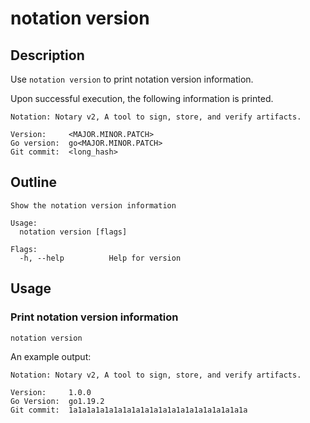 # notation version

## Description

Use `notation version` to print notation version information.

Upon successful execution, the following information is printed.

```text
Notation: Notary v2, A tool to sign, store, and verify artifacts.

Version:     <MAJOR.MINOR.PATCH>
Go version:  go<MAJOR.MINOR.PATCH>
Git commit:  <long_hash>
```

## Outline

```text
Show the notation version information

Usage:
  notation version [flags]

Flags:
  -h, --help          Help for version
```

## Usage

### Print notation version information

```shell
notation version
```

An example output:

```text
Notation: Notary v2, A tool to sign, store, and verify artifacts.

Version:     1.0.0
Go Version:  go1.19.2
Git commit:  1a1a1a1a1a1a1a1a1a1a1a1a1a1a1a1a1a1a1a1a
```
